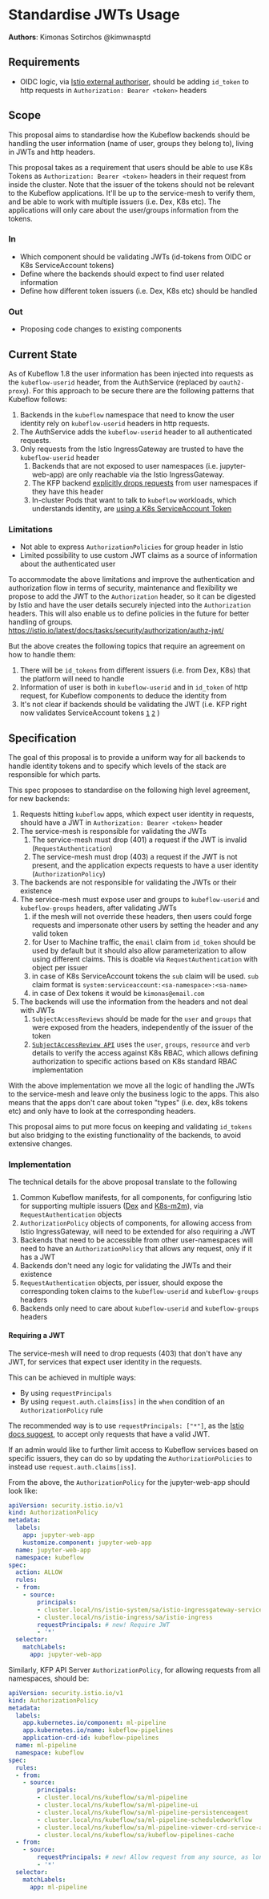 # Standardise JWTs Usage

**Authors**: Kimonas Sotirchos @kimwnasptd

## Requirements
- OIDC logic, via [Istio external authoriser](https://istio.io/latest/docs/tasks/security/authorization/authz-custom/), should be adding `id_token` to http requests in `Authorization: Bearer <token>` headers
## Scope
This proposal aims to standardise how the Kubeflow backends should be handling the user information (name of user, groups they belong to), living in JWTs and http headers.

This proposal takes as a requirement that users should be able to use K8s Tokens as `Authorization: Bearer <token>` headers in their request from inside the cluster. Note that the issuer of the tokens should not be relevant to the Kubeflow applications. It'll be up to the service-mesh to verify them, and be able to work with multiple issuers (i.e. Dex, K8s etc). The applications will only care about the user/groups information from the tokens.
### In
- Which component should be validating JWTs (id-tokens from OIDC or K8s ServiceAccount tokens)
- Define where the backends should expect to find user related information
- Define how different token issuers (i.e. Dex, K8s etc) should be handled
### Out
- Proposing code changes to existing components
## Current State
As of Kubeflow 1.8 the user information has been injected into requests as the `kubeflow-userid` header, from the AuthService (replaced by `oauth2-proxy`). For this approach to be secure there are the following patterns that Kubeflow follows:
1. Backends in the `kubeflow` namespace that need to know the user identity rely on `kubeflow-userid` headers in http requests.
2. The AuthService adds the `kubeflow-userid` header to all authenticated requests.
3. Only requests from the Istio IngressGateway are trusted to have the `kubeflow-userid` header
    1. Backends that are not exposed to user namespaces (i.e. jupyter-web-app) are only reachable via the Istio IngressGateway.
    2. The KFP backend [explicitly drops requests](https://github.com/kubeflow/manifests/blob/96ce068e16b2a707464471bddc0d2a58e403d1fc/apps/pipeline/upstream/base/installs/multi-user/istio-authorization-config.yaml#L37) from user namespaces if they have this header
    3. In-cluster Pods that want to talk to `kubeflow` workloads, which understands identity, are [using a K8s ServiceAccount Token](https://www.kubeflow.org/docs/components/pipelines/v1/sdk/connect-api/#full-kubeflow-subfrom-inside-clustersub)
### Limitations
- Not able to express `AuthorizationPolicies` for group header in Istio
- Limited possibility to use custom JWT claims as a source of information about the authenticated user

To accommodate the above limitations and improve the authentication and authorization flow in terms of security, maintenance and flexibility
we propose to add the JWT to the `Authorization` header, so it can be digested by Istio and have the user details securely
injected into the `Authorization` headers. This will also enable us to define policies in the future for better handling of groups.
https://istio.io/latest/docs/tasks/security/authorization/authz-jwt/

But the above creates the following topics that require an agreement on how to handle them:
1. There will be `id_tokens` from different issuers (i.e. from Dex, K8s) that the platform will need to handle
2. Information of user is both in `kubeflow-userid` and in `id_token` of http request, for Kubeflow components to deduce the identity from
3. It's not clear if backends should be validating the JWT (i.e. KFP right now validates ServiceAccount tokens [`1`](https://github.com/kubeflow/pipelines/blob/2.2.0/backend/src/apiserver/auth/authenticator_token_review.go#L47-L58) [`2`](https://github.com/kubeflow/pipelines/blob/2.2.0/backend/src/apiserver/resource/resource_manager.go#L1698-L1699) )

## Specification
The goal of this proposal is to provide a uniform way for all backends to handle identity tokens and to specify
which levels of the stack are responsible for which parts.

This spec proposes to standardise on the following high level agreement, for new backends:
1. Requests hitting `kubeflow` apps, which expect user identity in requests, should have a JWT in `Authorization: Bearer <token>` header
2. The service-mesh is responsible for validating the JWTs
    1. The service-mesh must drop (401) a request if the JWT is invalid (`RequestAuthentication`)
    2. The service-mesh must drop (403) a request if the JWT is not present, and the application expects requests to have a user identity (`AuthorizationPolicy`)
3. The backends are not responsible for validating the JWTs or their existence
4. The service-mesh must expose user and groups to `kubeflow-userid` and `kubeflow-groups` headers, after validating JWTs
    1. if the mesh will not override these headers, then users could forge requests and impersonate other users by setting the header and any valid token
    1. for User to Machine traffic, the `email` claim from `id_token` should be used by default but it should also allow parameterization to allow using different claims. This is doable via `RequestAuthentication` with object per issuer
    2. in case of K8s ServiceAccount tokens the `sub` claim will be used. `sub` claim format is `system:serviceaccount:<sa-namespace>:<sa-name>`
    3. in case of Dex tokens it would be `kimonas@email.com`
5. The backends will use the information from the headers and not deal with JWTs
    1. `SubjectAccessReviews` should be made for the `user` and `groups` that were exposed from the headers, independently of the issuer of the token
    2. [`SubjectAccessReview API`](https://kubernetes.io/docs/reference/kubernetes-api/authorization-resources/subject-access-review-v1/) uses the `user`,
       `groups`, `resource` and `verb` details to verify the access against K8s RBAC, which allows defining authorization to specific actions based on
       K8s standard RBAC implementation

With the above implementation we move all the logic of handling the JWTs to the service-mesh and leave only the business logic to the apps. This also means that the apps don't care about token "types" (i.e. dex, k8s tokens etc) and only have to look at the corresponding headers.

This proposal aims to put more focus on keeping and validating `id_tokens` but also bridging to the existing functionality of the backends, to avoid extensive changes.
### Implementation
The technical details for the above proposal translate to the following
1. Common Kubeflow manifests, for all components, for configuring Istio for supporting multiple issuers ([Dex](https://github.com/kubeflow/manifests/blob/v1.9-branch/common/oauth2-proxy/components/istio-external-auth/requestauthentication.dex-jwt.yaml) and [K8s-m2m](https://github.com/kubeflow/manifests/blob/v1.9-branch/common/oauth2-proxy/components/istio-m2m/requestauthentication.yaml)), via `RequestAuthentication` objects
2. `AuthorizationPolicy` objects of components, for allowing access from Istio IngressGateway, will need to be extended for also requiring a JWT
3. Backends that need to be accessible from other user-namespaces will need to have an `AuthorizationPolicy` that allows any request, only if it has a JWT
4. Backends don't need any logic for validating the JWTs and their existence
6. `RequestAuthentication` objects, per issuer, should expose the corresponding token claims to the `kubeflow-userid` and `kubeflow-groups` headers
7. Backends only need to care about `kubeflow-userid` and `kubeflow-groups` headers
#### Requiring a JWT
The service-mesh will need to drop requests (403) that don't have any JWT, for services that expect user identity in the requests.

This can be achieved in multiple ways:
- By using `requestPrincipals`
- By using `request.auth.claims[iss]` in the `when` condition of an `AuthorizationPolicy` rule

The recommended way is to use `requestPrincipals: ["*"]`, as the [Istio docs suggest](https://istio.io/latest/docs/tasks/security/authorization/authz-jwt/), to accept only requests that have a valid JWT.

If an admin would like to further limit access to Kubeflow services based on specific issuers, they can do so by updating the `AuthorizationPolicies`
to instead use `request.auth.claims[iss]`.

From the above, the `AuthorizationPolicy` for the jupyter-web-app should look like:
```yaml
apiVersion: security.istio.io/v1
kind: AuthorizationPolicy
metadata:
  labels:
    app: jupyter-web-app
    kustomize.component: jupyter-web-app
  name: jupyter-web-app
  namespace: kubeflow
spec:
  action: ALLOW
  rules:
  - from:
    - source:
        principals:
        - cluster.local/ns/istio-system/sa/istio-ingressgateway-service-account
        - cluster.local/ns/istio-ingress/sa/istio-ingress
        requestPrincipals: # new! Require JWT
        - '*'
  selector:
    matchLabels:
      app: jupyter-web-app
```

Similarly, KFP API Server `AuthorizationPolicy`, for allowing requests from all namespaces, should be:
```yaml
apiVersion: security.istio.io/v1
kind: AuthorizationPolicy
metadata:
  labels:
    app.kubernetes.io/component: ml-pipeline
    app.kubernetes.io/name: kubeflow-pipelines
    application-crd-id: kubeflow-pipelines
  name: ml-pipeline
  namespace: kubeflow
spec:
  rules:
  - from:
    - source:
        principals:
        - cluster.local/ns/kubeflow/sa/ml-pipeline
        - cluster.local/ns/kubeflow/sa/ml-pipeline-ui
        - cluster.local/ns/kubeflow/sa/ml-pipeline-persistenceagent
        - cluster.local/ns/kubeflow/sa/ml-pipeline-scheduledworkflow
        - cluster.local/ns/kubeflow/sa/ml-pipeline-viewer-crd-service-account
        - cluster.local/ns/kubeflow/sa/kubeflow-pipelines-cache
  - from:
    - source:
        requestPrincipals: # new! Allow request from any source, as long as it has JWT
        - '*'
  selector:
    matchLabels:
      app: ml-pipeline
```
